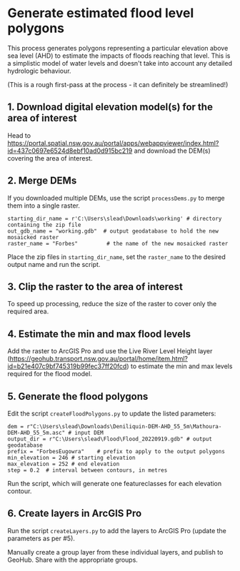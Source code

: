 # Generate estimated flood level polygons

This process generates polygons representing a particular elevation above sea level (AHD) to estimate the impacts of floods reaching that level. This is a simplistic model of water levels and doesn't take into account any detailed hydrologic behaviour.

(This is a rough first-pass at the process - it can definitely be streamlined!)

## 1. Download digital elevation model(s) for the area of interest

Head to https://portal.spatial.nsw.gov.au/portal/apps/webappviewer/index.html?id=437c0697e6524d8ebf10ad0d915bc219 and download the DEM(s) covering the area of interest.

## 2. Merge DEMs

If you downloaded multiple DEMs, use the script `processDems.py` to merge them into a single raster.

```
starting_dir_name = r'C:\Users\slead\Downloads\working' # directory containing the zip file
out_gdb_name = "working.gdb"  # output geodatabase to hold the new mosaicked raster
raster_name = "Forbes"         # the name of the new mosaicked raster
```

Place the zip files in `starting_dir_name`, set the `raster_name` to the desired output name and run the script.

## 3. Clip the raster to the area of interest

To speed up processing, reduce the size of the raster to cover only the required area.

## 4. Estimate the min and max flood levels

Add the raster to ArcGIS Pro and use the Live River Level Height layer (https://geohub.transport.nsw.gov.au/portal/home/item.html?id=b21e407c9bf745319b99fec37ff20fcd) to estimate the min and max levels required for the flood model.

## 5. Generate the flood polygons

Edit the script `createFloodPolygons.py` to update the listed parameters:

```
dem = r"C:\Users\slead\Downloads\Deniliquin-DEM-AHD_55_5m\Mathoura-DEM-AHD_55_5m.asc" # input DEM
output_dir = r"C:\Users\slead\Flood\Flood_20220919.gdb" # output geodatabase
prefix = "ForbesEugowra"    # prefix to apply to the output polygons
min_elevation = 246 # starting elevation
max_elevation = 252 # end elevation
step = 0.2  # interval between contours, in metres
```

Run the script, which will generate one featureclasses for each elevation contour.

## 6. Create layers in ArcGIS Pro

Run the script `createLayers.py` to add the layers to ArcGIS Pro (update the parameters as per #5).

Manually create a group layer from these individual layers, and publish to GeoHub. Share with the appropriate groups.
